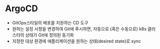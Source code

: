 # ArgoCD

- GitOps스타일의 배포를 지원하는 CD 도구
- 원하는 설정 사항을 변경하여 Git에 푸시하면, 자동으로 (혹은 수동으로) k8s 클러스터의 상태가 Git에 정의된 동기화
- 지정한 대상 환경에 애플리케이션을 원하는 상태(desired state)로 sync
